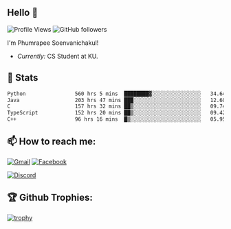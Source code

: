 
<h2>Hello 👋</h2> 

![Profile Views](https://komarev.com/ghpvc/?username=Homiez09&label=Profile%20views&color=0e75b6&style=flat)
![GitHub followers](https://img.shields.io/github/followers/HomieZ09.svg?style=social&label=Follow)


I'm Phumrapee Soenvanichakul!

- <i>Currently:</i> CS Student at KU.

<h2>👀 Stats</h2>

<!--START_SECTION:waka-->

```txt
Python                560 hrs 5 mins  ████████▓░░░░░░░░░░░░░░░░   34.64 %
Java                  203 hrs 47 mins ███░░░░░░░░░░░░░░░░░░░░░░   12.60 %
C                     157 hrs 32 mins ██▒░░░░░░░░░░░░░░░░░░░░░░   09.74 %
TypeScript            152 hrs 20 mins ██▒░░░░░░░░░░░░░░░░░░░░░░   09.42 %
C++                   96 hrs 16 mins  █▒░░░░░░░░░░░░░░░░░░░░░░░   05.95 %
```

<!--END_SECTION:waka-->

<h2>📫 How to reach me:</h2>

<a href="mailto:phumrapeesoen1@gmail.com">![Gmail](https://img.shields.io/badge/Gmail-D14836?style=for-the-badge&logo=gmail&logoColor=white)</a> 
<a href="https://web.facebook.com/phumrapee.soenvanichakul.3/">![Facebook](https://img.shields.io/badge/Facebook-4267B2?style=for-the-badge&logo=facebook&logoColor=white)</a>

<a href="https://discord.gg/EWnAEUtFVm">![Discord](https://discord.c99.nl/widget/theme-1/297740667784921089.png)</a> 

<h2>🏆 Github Trophies:</h2>

[![trophy](https://github-profile-trophy.vercel.app/?username=Homiez09&theme=discord&row=1)](https://github.com/ryo-ma/github-profile-trophy)
